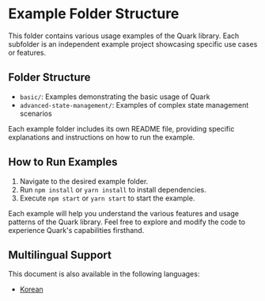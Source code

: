# Example Folder Structure

This folder contains various usage examples of the Quark library. Each subfolder is an independent
example project showcasing specific use cases or features.

## Folder Structure

- `basic/`: Examples demonstrating the basic usage of Quark
- `advanced-state-management/`: Examples of complex state management scenarios

Each example folder includes its own README file, providing specific explanations and instructions
on how to run the example.

## How to Run Examples

1. Navigate to the desired example folder.
2. Run `npm install` or `yarn install` to install dependencies.
3. Execute `npm start` or `yarn start` to start the example.

Each example will help you understand the various features and usage patterns of the Quark library.
Feel free to explore and modify the code to experience Quark's capabilities firsthand.

## Multilingual Support

This document is also available in the following languages:

- [Korean](./README.ko.md)
